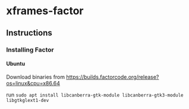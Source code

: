 # xframes-factor

## Instructions

### Installing Factor

#### Ubuntu

Download binaries from https://builds.factorcode.org/release?os=linux&cpu=x86.64

run `sudo apt install libcanberra-gtk-module libcanberra-gtk3-module libgtkglext1-dev`

